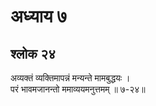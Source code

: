 # अध्याय ७

## श्लोक २४

अव्यक्तं व्यक्तिमापन्नं मन्यन्ते मामबुद्धयः ।<br>परं भावमजानन्तो ममाव्ययमनुत्तमम् ॥ ७-२४॥<br><br>

